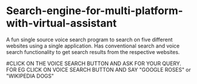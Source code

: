 # Search-engine-for-multi-platform-with-virtual-assistant

A fun single source voice search program to search on five different websites using a single application. Has conventional search and voice search functionality to get search results from the respective websites.

#CLICK ON THE VOICE SEARCH BUTTON AND ASK FOR YOUR QUERY. FOR EG CLICK ON VOICE SEARCH BUTTON AND SAY "GOOGLE ROSES" or "WIKIPEDIA DOGS"

